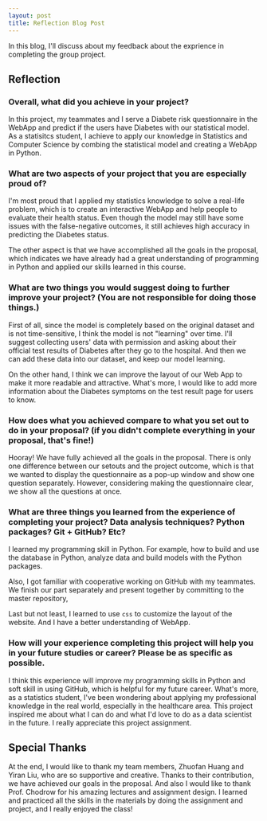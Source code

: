 ```yaml
---
layout: post
title: Reflection Blog Post
---
```


In this blog, I'll discuss about my feedback about the exprience in completing the group project.

## Reflection

### Overall, what did you achieve in your project? 

In this project, my teammates and I serve a Diabete risk questionnaire in the WebApp and predict if the users have Diabetes with our statistical model. As a statisitcs student, I achieve to apply our knowledge in Statistics and Computer Science by combing the statistical model and creating a WebApp in Python. 

### What are two aspects of your project that you are especially proud of? 

I'm most proud that I applied my statistics knowledge to solve a real-life problem, which is to create an interactive WebApp and help people to evaluate their health status. Even though the model may still have some issues with the false-negative outcomes, it still achieves high accuracy in predicting the Diabetes status.

The other aspect is that we have accomplished all the goals in the proposal, which indicates we have already had a great understanding of programming in Python and applied our skills learned in this course. 

### What are two things you would suggest doing to further improve your project? (You are not responsible for doing those things.) 

First of all, since the model is completely based on the original dataset and is not time-sensitive, I think the model is not "learning" over time. I'll suggest collecting users' data with permission and asking about their official test results of Diabetes after they go to the hospital. And then we can add these data into our dataset, and keep our model learning.

On the other hand, I think we can improve the layout of our Web App to make it more readable and attractive. What's more, I would like to add more information about the Diabetes symptoms on the test result page for users to know. 

### How does what you achieved compare to what you set out to do in your proposal? (if you didn't complete everything in your proposal, that's fine!)

Hooray! We have fully achieved all the goals in the proposal. There is only one difference between our setouts and the project outcome, which is that we wanted to display the questionnaire as a pop-up window and show one question separately. However, considering making the questionnaire clear, we show all the questions at once. 

### What are three things you learned from the experience of completing your project? Data analysis techniques? Python packages? Git + GitHub? Etc? 

I learned my programming skill in Python. For example, how to build and use the database in Python, analyze data and build models with the Python packages.

Also, I got familiar with cooperative working on GitHub with my teammates. We finish our part separately and present together by committing to the master repository, 

Last but not least, I learned to use `css` to customize the layout of the website. And I have a better understanding of WebApp. 

### How will your experience completing this project will help you in your future studies or career? Please be as specific as possible. 

I think this experience will improve my programming skills in Python and soft skill in using GitHub, which is helpful for my future career. What's more, as a statistics student, I've been wondering about applying my professional knowledge in the real world, especially in the healthcare area. This project inspired me about what I can do and what I'd love to do as a data scientist in the future. I really appreciate this project assignment. 

## Special Thanks

At the end, I would like to thank my team members, Zhuofan Huang and Yiran Liu, who are so supportive and creative. Thanks to their contribution, we have achieved our goals in the proposal. And also I would like to thank Prof. Chodrow for his amazing lectures and assignment design. I learned and practiced all the skills in the materials by doing the assignment and project, and I really enjoyed the class!
